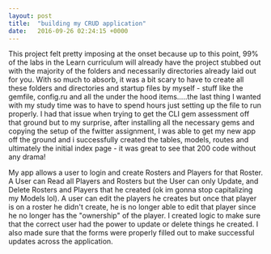 ```yaml
---
layout: post
title:  "building my CRUD application"
date:   2016-09-26 02:24:15 +0000
---
```


This project felt pretty imposing at the onset because up to this point, 99% of the labs in the Learn curriculum will already have the project stubbed out with the majority of the folders and necessarily directories already laid out for you.  With so much to absorb, it was a bit scary to have to create all these folders and directories and startup files by myself - stuff like the gemfile, config.ru and all the under the hood items.....the last thing I wanted with my study time was to have to spend hours just setting up the file to run properly.  I had that issue when trying to get the CLI gem assessment off that ground  but to my surprise, after installing all the necessary gems and copying the setup of the fwitter assignment, I was able to get my new app off the ground and i successfully created the tables, models, routes and ultimately the initial index page - it was great to see that 200 code without any drama!

My app allows a user to login and create Rosters and Players for that Roster. A User can Read all Players and Rosters but the User can only Update, and Delete Rosters and Players that he created (ok im gonna stop capitalizing my Models lol).  A user can edit the players he creates but once that player is on a roster he didn't create, he is no longer able to edit that player since he no longer has the "ownership" of the player. I created logic to make sure that the correct user had the power to update or delete things he created. I also made sure that the forms were properly filled out to make successful updates across the application.


